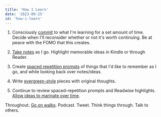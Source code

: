 ```yaml
---
title: 'How I Learn'
date: '2023-09-25'
id: 'how-i-learn'
---
```

1. Consciously [commit](/) to what I'm learning for a set amount of time. Decide when I'll reconsider whether or not it's worth continuing. Be at peace with the FOMO that this creates.

2. [Take notes](https://granthale.com/books) as I go. Highlight memorable ideas in Kindle or through Reader.

3. Create [spaced repetition prompts](/) of things that I'd like to remember as I go, and while looking back over notes/ideas.

4. Write [evergreen-style](/) pieces with original thoughts.

5. Continue to review spaced-repetition prompts and Readwise highlights. [Allow ideas to marinate over time](/).

Throughout. [Go on walks](/). Podcast. Tweet. Think things through. Talk to others.
